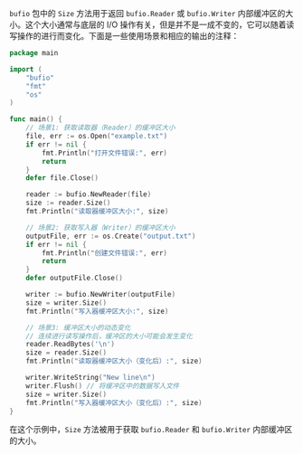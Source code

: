 `bufio` 包中的 `Size` 方法用于返回 `bufio.Reader` 或 `bufio.Writer` 内部缓冲区的大小。这个大小通常与底层的 I/O 操作有关，但是并不是一成不变的，它可以随着读写操作的进行而变化。下面是一些使用场景和相应的输出的注释：

```go
package main

import (
	"bufio"
	"fmt"
	"os"
)

func main() {
	// 场景1: 获取读取器（Reader）的缓冲区大小
	file, err := os.Open("example.txt")
	if err != nil {
		fmt.Println("打开文件错误:", err)
		return
	}
	defer file.Close()

	reader := bufio.NewReader(file)
	size := reader.Size()
	fmt.Println("读取器缓冲区大小:", size)

	// 场景2: 获取写入器（Writer）的缓冲区大小
	outputFile, err := os.Create("output.txt")
	if err != nil {
		fmt.Println("创建文件错误:", err)
		return
	}
	defer outputFile.Close()

	writer := bufio.NewWriter(outputFile)
	size = writer.Size()
	fmt.Println("写入器缓冲区大小:", size)

	// 场景3: 缓冲区大小的动态变化
	// 连续进行读写操作后，缓冲区的大小可能会发生变化
	reader.ReadBytes('\n')
	size = reader.Size()
	fmt.Println("读取器缓冲区大小（变化后）:", size)

	writer.WriteString("New line\n")
	writer.Flush() // 将缓冲区中的数据写入文件
	size = writer.Size()
	fmt.Println("写入器缓冲区大小（变化后）:", size)
}
```

在这个示例中，`Size` 方法被用于获取 `bufio.Reader` 和 `bufio.Writer` 内部缓冲区的大小。